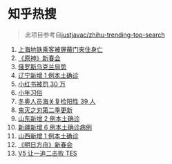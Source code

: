 # 知乎热搜

> 此项目参考自[justjavac/zhihu-trending-top-search](https://github.com/justjavac/zhihu-trending-top-search/blob/main/utils.ts)

<!-- BEGIN -->
  <!-- 最后更新时间:Tue Jan 25 2022 04:13:58 GMT+0000 (Coordinated Universal Time) -->
  1. [上海地铁乘客被屏蔽门夹住身亡](https://www.zhihu.com/search?q=上海地铁)
1. [《原神》新春会](https://www.zhihu.com/search?q=原神)
1. [俄罗斯乌克兰局势](https://www.zhihu.com/search?q=俄罗斯乌克兰)
1. [辽宁新增 1 例本土确诊](https://www.zhihu.com/search?q=辽宁新增)
1. [小红书被罚 30 万](https://www.zhihu.com/search?q=小红书)
1. [小年习俗](https://www.zhihu.com/search?q=小年)
1. [冬奥人员海关复检阳性 39 人](https://www.zhihu.com/search?q=冬奥人员复检阳性)
1. [鬼灭之刃第二季更新](https://www.zhihu.com/search?q=鬼灭之刃)
1. [山东新增 2 例本土确诊](https://www.zhihu.com/search?q=山东新增)
1. [新疆新增 6 例本土确诊病例](https://www.zhihu.com/search?q=新疆疫情)
1. [山西新增 1 例本土确诊](https://www.zhihu.com/search?q=山西新增)
1. [《明日方舟》新春会](https://www.zhihu.com/search?q=明日方舟)
1. [V5 让一追二击败 TES](https://www.zhihu.com/search?q=tes)
  <!-- END -->